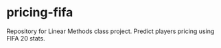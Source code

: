 # pricing-fifa
Repository for Linear Methods class project. Predict players pricing using FIFA 20 stats.
